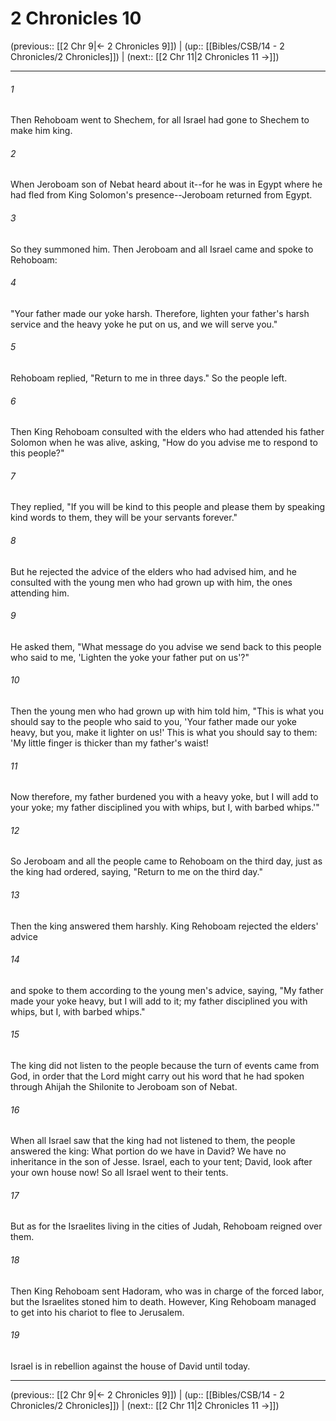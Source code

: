 # 2 Chronicles 10

(previous:: [[2 Chr 9|← 2 Chronicles 9]]) | (up:: [[Bibles/CSB/14 - 2 Chronicles/2 Chronicles]]) | (next:: [[2 Chr 11|2 Chronicles 11 →]])

***


###### 1 
Then Rehoboam went to Shechem, for all Israel had gone to Shechem to make him king. 

###### 2 
When Jeroboam son of Nebat heard about it--for he was in Egypt where he had fled from King Solomon's presence--Jeroboam returned from Egypt. 

###### 3 
So they summoned him. Then Jeroboam and all Israel came and spoke to Rehoboam: 

###### 4 
"Your father made our yoke harsh. Therefore, lighten your father's harsh service and the heavy yoke he put on us, and we will serve you." 

###### 5 
Rehoboam replied, "Return to me in three days." So the people left. 

###### 6 
Then King Rehoboam consulted with the elders who had attended his father Solomon when he was alive, asking, "How do you advise me to respond to this people?" 

###### 7 
They replied, "If you will be kind to this people and please them by speaking kind words to them, they will be your servants forever." 

###### 8 
But he rejected the advice of the elders who had advised him, and he consulted with the young men who had grown up with him, the ones attending him. 

###### 9 
He asked them, "What message do you advise we send back to this people who said to me, 'Lighten the yoke your father put on us'?" 

###### 10 
Then the young men who had grown up with him told him, "This is what you should say to the people who said to you, 'Your father made our yoke heavy, but you, make it lighter on us!' This is what you should say to them: 'My little finger is thicker than my father's waist! 

###### 11 
Now therefore, my father burdened you with a heavy yoke, but I will add to your yoke; my father disciplined you with whips, but I, with barbed whips.'" 

###### 12 
So Jeroboam and all the people came to Rehoboam on the third day, just as the king had ordered, saying, "Return to me on the third day." 

###### 13 
Then the king answered them harshly. King Rehoboam rejected the elders' advice 

###### 14 
and spoke to them according to the young men's advice, saying, "My father made your yoke heavy, but I will add to it; my father disciplined you with whips, but I, with barbed whips." 

###### 15 
The king did not listen to the people because the turn of events came from God, in order that the Lord might carry out his word that he had spoken through Ahijah the Shilonite to Jeroboam son of Nebat. 

###### 16 
When all Israel saw that the king had not listened to them, the people answered the king: What portion do we have in David? We have no inheritance in the son of Jesse. Israel, each to your tent; David, look after your own house now! So all Israel went to their tents. 

###### 17 
But as for the Israelites living in the cities of Judah, Rehoboam reigned over them. 

###### 18 
Then King Rehoboam sent Hadoram, who was in charge of the forced labor, but the Israelites stoned him to death. However, King Rehoboam managed to get into his chariot to flee to Jerusalem. 

###### 19 
Israel is in rebellion against the house of David until today.

***

(previous:: [[2 Chr 9|← 2 Chronicles 9]]) | (up:: [[Bibles/CSB/14 - 2 Chronicles/2 Chronicles]]) | (next:: [[2 Chr 11|2 Chronicles 11 →]])
